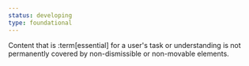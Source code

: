 ```yaml
---
status: developing
type: foundational
---
```


Content that is :term[essential] for a user's task or understanding is not permanently covered by non-dismissible or non-movable elements.
